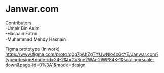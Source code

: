# Janwar.com  
Contributors  
-Umair Bin Asim  
-Hasnain Fatmi  
-Muhammad Mehdy Hasnain  

Figma prototype (In work)  
https://www.figma.com/proto/q0g7pAhZgTYUwNlo4cGcYE/Janwar.com?type=design&node-id=24-2&t=GuSne2WAn2iWP84K-1&scaling=scale-down&page-id=0%3A1&mode=design
